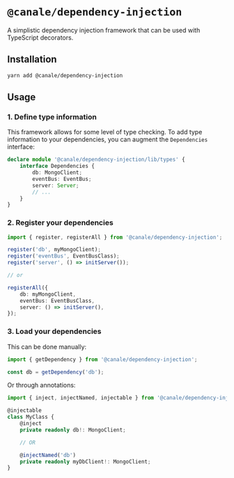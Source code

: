 # `@canale/dependency-injection`

A simplistic dependency injection framework that can be used with TypeScript decorators.

## Installation

```sh
yarn add @canale/dependency-injection
```

## Usage

### 1. Define type information

This framework allows for some level of type checking. To add type information to your dependencies, you can augment the `Dependencies` interface:

```ts
declare module '@canale/dependency-injection/lib/types' {
    interface Dependencies {
        db: MongoClient;
        eventBus: EventBus;
        server: Server;
        // ...
    }
}
```

### 2. Register your dependencies

```ts
import { register, registerAll } from '@canale/dependency-injection';

register('db', myMongoClient);
register('eventBus', EventBusClass);
register('server', () => initServer());

// or

registerAll({
    db: myMongoClient,
    eventBus: EventBusClass,
    server: () => initServer(),
});
```

### 3. Load your dependencies

This can be done manually:

```ts
import { getDependency } from '@canale/dependency-injection';

const db = getDependency('db');
```

Or through annotations:

```ts
import { inject, injectNamed, injectable } from '@canale/dependency-injection';

@injectable
class MyClass {
    @inject
    private readonly db!: MongoClient;

    // OR

    @injectNamed('db')
    private readonly myDbClient!: MongoClient;
}
```
